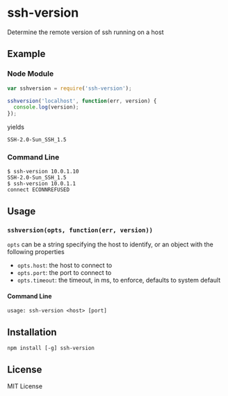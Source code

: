 ssh-version
===========

Determine the remote version of ssh running on a host

Example
-------

### Node Module

``` js
var sshversion = require('ssh-version');

sshversion('localhost', function(err, version) {
  console.log(version);
});
```

yields

```
SSH-2.0-Sun_SSH_1.5
```

### Command Line

    $ ssh-version 10.0.1.10
    SSH-2.0-Sun_SSH_1.5
    $ ssh-version 10.0.1.1
    connect ECONNREFUSED

Usage
-----

### `sshversion(opts, function(err, version))`

`opts` can be a string specifying the host to identify, or an object with
the following properties

- `opts.host`: the host to connect to
- `opts.port`: the port to connect to
- `opts.timeout`: the timeout, in ms, to enforce, defaults to system default

#### Command Line

```
usage: ssh-version <host> [port]
```

Installation
------------

    npm install [-g] ssh-version

License
-------

MIT License
